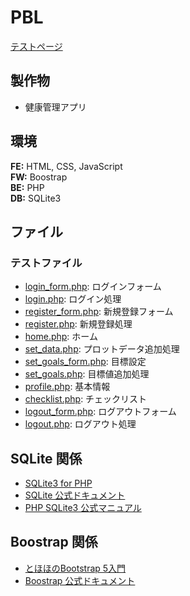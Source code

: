 # PBL

[テストページ](https://sshg.cs.ehime-u.ac.jp/~j496yone/pblone/test/login_form.php)

## 製作物

- 健康管理アプリ

## 環境

**FE:** HTML, CSS, JavaScript  
**FW:** Boostrap  
**BE:** PHP  
**DB:** SQLite3

## ファイル

### テストファイル

- [login_form.php](pages/login_form.php): ログインフォーム
- [login.php](pages/login.php): ログイン処理
- [register_form.php](pages/register_form.php): 新規登録フォーム
- [register.php](pages/register.php): 新規登録処理
- [home.php](pages/home.php): ホーム
- [set_data.php](pages/set_data.php): プロットデータ追加処理
- [set_goals_form.php](pages/set_goals_form.php): 目標設定
- [set_goals.php](pages/set_goals.php): 目標値追加処理
- [profile.php](pages/profile.php): 基本情報
- [checklist.php](pages/checklist.php): チェックリスト
- [logout_form.php](pages/logout_form.php): ログアウトフォーム
- [logout.php](pages/logout.php): ログアウト処理

## SQLite 関係

- [SQLite3 for PHP](https://rice8y.github.io/sqlite3/)
- [SQLite 公式ドキュメント](https://www.sqlite.org/docs.html)
- [PHP SQLite3 公式マニュアル](https://www.php.net/manual/ja/class.sqlite3.php)

## Boostrap 関係

- [とほほのBootstrap 5入門](https://www.tohoho-web.com/bootstrap5/index.html)
- [Boostrap 公式ドキュメント](https://getbootstrap.jp/docs/5.3/getting-started/introduction/)
  